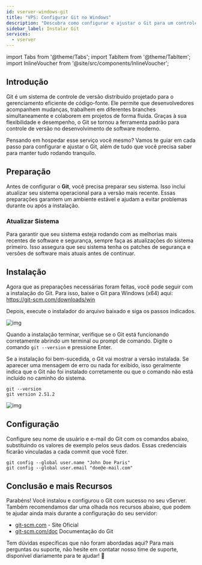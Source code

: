 ```yaml
---
id: vserver-windows-git
title: "VPS: Configurar Git no Windows"
description: "Descubra como configurar e ajustar o Git para um controle de versão eficiente e colaboração perfeita no desenvolvimento de software → Saiba mais agora"
sidebar_label: Instalar Git
services:
  - vserver
---
```


import Tabs from '@theme/Tabs';
import TabItem from '@theme/TabItem';
import InlineVoucher from '@site/src/components/InlineVoucher';

## Introdução

Git é um sistema de controle de versão distribuído projetado para o gerenciamento eficiente de código-fonte. Ele permite que desenvolvedores acompanhem mudanças, trabalhem em diferentes branches simultaneamente e colaborem em projetos de forma fluida. Graças à sua flexibilidade e desempenho, o Git se tornou a ferramenta padrão para controle de versão no desenvolvimento de software moderno.

Pensando em hospedar esse serviço você mesmo? Vamos te guiar em cada passo para configurar e ajustar o Git, além de tudo que você precisa saber para manter tudo rodando tranquilo.

<InlineVoucher />



## Preparação

Antes de configurar o **Git**, você precisa preparar seu sistema. Isso inclui atualizar seu sistema operacional para a versão mais recente. Essas preparações garantem um ambiente estável e ajudam a evitar problemas durante ou após a instalação.


### Atualizar Sistema
Para garantir que seu sistema esteja rodando com as melhorias mais recentes de software e segurança, sempre faça as atualizações do sistema primeiro. Isso assegura que seu sistema tenha os patches de segurança e versões de software mais atuais antes de continuar.



## Instalação

Agora que as preparações necessárias foram feitas, você pode seguir com a instalação do Git. Para isso, baixe o Git para Windows (x64) aqui: https://git-scm.com/downloads/win 

Depois, execute o instalador do arquivo baixado e siga os passos indicados.

![img](https://screensaver01.zap-hosting.com/index.php/s/Y3Rme8q9LHSk4fg/download)

Quando a instalação terminar, verifique se o Git está funcionando corretamente abrindo um terminal ou prompt de comando. Digite o comando `git --version` e pressione Enter.

Se a instalação foi bem-sucedida, o Git vai mostrar a versão instalada. Se aparecer uma mensagem de erro ou nada for exibido, isso geralmente indica que o Git não foi instalado corretamente ou que o comando não está incluído no caminho do sistema.

```
git --version
git version 2.51.2
```

![img](https://screensaver01.zap-hosting.com/index.php/s/FDDLGnLkStfb7nY/preview)



## Configuração

Configure seu nome de usuário e e-mail do Git com os comandos abaixo, substituindo os valores de exemplo pelos seus dados. Essas credenciais ficarão vinculadas a cada commit que você fizer.

```
git config --global user.name "John Doe Paris"
git config --global user.email "doe@e-mail.com"
```



## Conclusão e mais Recursos

Parabéns! Você instalou e configurou o Git com sucesso no seu vServer. Também recomendamos dar uma olhada nos recursos abaixo, que podem te ajudar ainda mais durante a configuração do seu servidor:

- [git-scm.com](https://git-scm.com/) - Site Oficial
- [git-scm.com/doc](https://git-scm.com/doc) Documentação do Git

Tem dúvidas específicas que não foram abordadas aqui? Para mais perguntas ou suporte, não hesite em contatar nosso time de suporte, disponível diariamente para te ajudar! 🙂



<InlineVoucher />